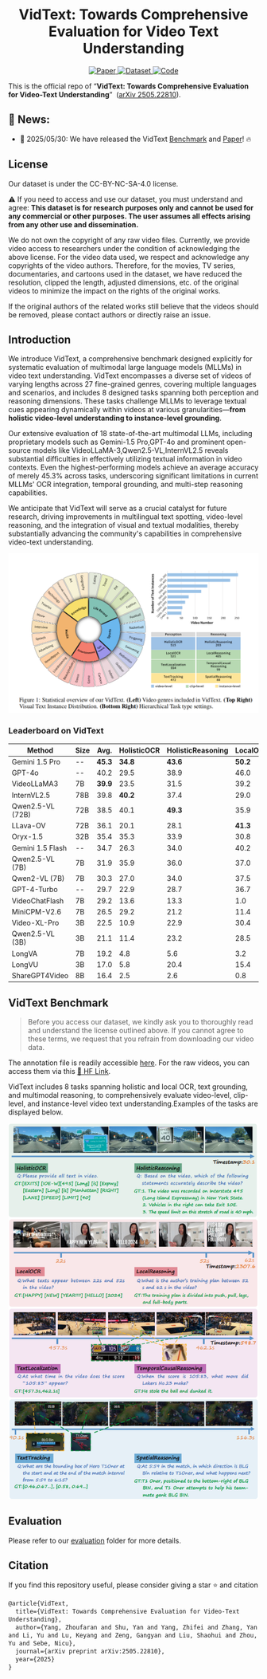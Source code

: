 <h1 align="center">VidText: Towards Comprehensive Evaluation for Video Text Understanding</h1>
<p align="center">
  <!-- ArXiv Paper -->
  <a href="https://arxiv.org/abs/2505.22810">
    <img alt="Paper" src="https://img.shields.io/badge/cs.CV-arXiv%3A2505.22810-B31B1B.svg">
  </a>
  <!-- HuggingFace Dataset -->
  <a href="https://huggingface.co/datasets/sy1998/VidText">
    <img alt="Dataset" src="https://img.shields.io/badge/🤗 Dataset-VidText-blue">
  </a>
  <!-- GitHub Repo -->
  <a href="https://github.com/shuyansy/VidText">
    <img alt="Code" src="https://img.shields.io/badge/GitHub-Repo-black?logo=github">
  </a>
</p>

This is the official repo of “**VidText: Towards Comprehensive Evaluation for Video-Text Understanding**” &nbsp;([arXiv 2505.22810](https://arxiv.org/abs/2505.22810)).




## :bell: News:
- 🥳 2025/05/30: We have released the VidText [Benchmark](https://huggingface.co/datasets/sy1998/VidText) and [Paper](https://arxiv.org/abs/2505.22810)! :fire:

## License
Our dataset is under the CC-BY-NC-SA-4.0 license.

:warning: If you need to access and use our dataset, you must understand and agree: **This dataset is for research purposes only and cannot be used for any commercial or other purposes. The user assumes all effects arising from any other use and dissemination.**

We do not own the copyright of any raw video files. Currently, we provide video access to researchers under the condition of acknowledging the above license. For the video data used, we respect and acknowledge any copyrights of the video authors. Therefore, for the movies, TV series, documentaries, and cartoons used in the dataset, we have reduced the resolution, clipped the length, adjusted dimensions, etc. of the original videos to minimize the impact on the rights of the original works. 

If the original authors of the related works still believe that the videos should be removed, please contact authors or directly raise an issue.


## Introduction
We introduce VidText, a comprehensive benchmark designed explicitly for systematic evaluation of multimodal large language models (MLLMs) in video text understanding. VidText encompasses a diverse set of videos of varying lengths across 27 fine-grained genres, covering multiple languages and scenarios, and includes 8 designed tasks spanning both perception and reasoning dimensions. These tasks challenge MLLMs to leverage textual cues appearing dynamically within videos at various granularities—**from holistic video-level understanding to instance-level grounding**.

Our extensive evaluation of 18 state-of-the-art multimodal LLMs, including proprietary models such as Gemini-1.5 Pro,GPT-4o and prominent open-source models like VideoLLaMA-3,Qwen2.5-VL,InternVL2.5 reveals substantial difficulties in effectively utilizing textual information in video contexts. Even the highest-performing models achieve an average accuracy of merely 45.3% across tasks, underscoring significant limitations in current MLLMs' OCR integration, temporal grounding, and multi-step reasoning capabilities.

We anticipate that VidText will serve as a crucial catalyst for future research, driving improvements in multilingual text spotting, video-level reasoning, and the integration of visual and textual modalities, thereby substantially advancing the community's capabilities in comprehensive video-text understanding.

![Statistical Overview of our  benchmark. **Left:** Video genres included in VidText; **Top Right:** Visual Text Instance Distribution.; **Bottom Right:**Hierarchical Task type settings.](./figs/statistic.png)


### Leaderboard on VidText

| Method | Size | Avg. | HolisticOCR | HolisticReasoning | LocalOCR | LocalReasoning | TextLocalization | TemporalCausalReasoning | TextTracking | SpatialReasoning |
|--------|------|------|---------|----------|----------|-----------|------------|-------------|-----------|---------|
| Gemini 1.5 Pro | -- | **45.3** | **34.8** | **43.6** | **50.2** | **50.1** | **48.7** | **47.0** | **40.3** | **47.9** |
| GPT-4o | -- | 40.2 | 29.5 | 38.9 | 46.0 | 43.3 | 45.5 | 42.5 | 36.2 | 39.8 |
| VideoLLaMA3 | 7B | **39.9** | 23.5 | 31.5 | 39.2 | 41.2 | **47.3** | **55.6** | 31.1 | 50.0 |
| InternVL2.5 | 78B | 39.8 | **40.2** | 37.4 | 29.0 | **50.4** | 30.5 | 48.5 | 29.9 | 52.3 |
| Qwen2.5-VL (72B) | 72B | 38.5 | 40.1 | **49.3** | 35.9 | 28.2 | 28.7 | 52.5 | 31.1 | 42.1 |
| LLava-OV | 72B | 36.1 | 20.1 | 28.1 | **41.3** | 49.4 | 9.9 | 54.6 | **31.8** | **53.4** |
| Oryx-1.5 | 32B | 35.4 | 35.3 | 33.9 | 30.8 | 48.5 | 26.7 | 45.2 | 26.0 | 36.4 |
| Gemini 1.5 Flash | -- | 34.7 | 26.3 | 34.0 | 40.2 | 42.4 | 28.9 | 40.0 | 30.7 | 35.4 |
| Qwen2.5-VL (7B) | 7B | 31.9 | 35.9 | 36.0 | 37.0 | 26.5 | 26.5 | 35.4 | 22.4 | 35.2 |
| Qwen2-VL (7B) | 7B | 30.3 | 27.0 | 34.0 | 37.5 | 23.7 | 11.2 | 42.4 | 24.6 | 42.1 |
| GPT-4-Turbo | -- | 29.7 | 22.9 | 28.7 | 36.7 | 36.5 | 15.8 | 39.4 | 24.3 | 33.6 |
| VideoChatFlash | 7B | 29.2 | 13.6 | 13.3 | 1.0 | 50.1 | 45.1 | 42.4 | 23.3 | 44.3 |
| MiniCPM-V2.6 | 7B | 26.5 | 29.2 | 21.2 | 11.4 | 42.9 | 13.3 | 30.3 | 20.5 | 43.2 |
| Video-XL-Pro | 3B | 22.5 | 10.9 | 22.9 | 30.4 | 15.6 | 18.7 | 27.9 | 20.9 | 32.9 |
| Qwen2.5-VL (3B) | 3B | 21.1 | 11.4 | 23.2 | 28.5 | 17.8 | 18.7 | 15.4 | 18.3 | 35.3 |
| LongVA | 7B | 19.2 | 4.8 | 5.6 | 3.2 | 46.9 | 4.5 | 28.3 | 29.6 | 30.5 |
| LongVU | 3B | 17.0 | 5.8 | 20.4 | 15.4 | 17.0 | 15.6 | 15.9 | 15.4 | 30.5 |
| ShareGPT4Video | 8B | 16.4 | 2.5 | 2.6 | 0.8 | 43.5 | 0.0 | 27.3 | 28.0 | 26.1 |









## VidText Benchmark
> Before you access our dataset, we kindly ask you to thoroughly read and understand the license outlined above. If you cannot agree to these terms, we request that you refrain from downloading our video data.


The annotation file is readily accessible [here]([https://github.com/shuyansy/VidText/data](https://github.com/Naxyang/VidText/tree/master/data)). For the raw videos, you can access them via this [<u>🤗 HF Link</u>](https://huggingface.co/datasets/sy1998/VidText).


VidText includes 8 tasks spanning holistic and local OCR, text grounding, and multimodal reasoning, to comprehensively evaluate video-level, clip-level, and instance-level video text understanding.Examples of the tasks are displayed below.


![Task Examples of our VidText.](./figs/vidtext_viz.png)

## Evaluation
Please refer to our [evaluation](https://github.com/shuyansy/VidText/data/evaluation) folder for more details.






## Citation

If you find this repository useful, please consider giving a star :star: and citation

```
@article{VidText,
  title={VidText: Towards Comprehensive Evaluation for Video-Text Understanding},
  author={Yang, Zhoufaran and Shu, Yan and Yang, Zhifei and Zhang, Yan and Li, Yu and Lu, Keyang and Zeng, Gangyan and Liu, Shaohui and Zhou, Yu and Sebe, Nicu},
  journal={arXiv preprint arXiv:2505.22810},
  year={2025}
}
```



